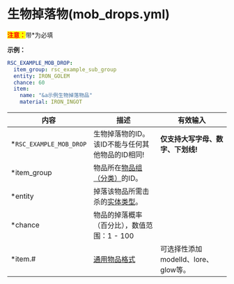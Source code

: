 # 生物掉落物(mob_drops.yml)

<mark style="color:red;">**注意：**</mark>带\*为必填

**示例：**

```yaml
RSC_EXAMPLE_MOB_DROP:
  item_group: rsc_example_sub_group
  entity: IRON_GOLEM
  chance: 60
  item:
    name: "&a示例生物掉落物品"
    material: IRON_INGOT
```

| 内容 | 描述 | 有效输入 |
| --- | ----------- | ----------------- |
| \*`RSC_EXAMPLE_MOB_DROP` | 生物掉落物的ID。<br>该ID不能与任何其他物品的ID相同! | **仅支持大写字母、数字、下划线!** |
| \*item_group | 物品所在[物品组（分类）](file/groups.md)的ID。 |
| \*entity | 掉落该物品所需击杀的[实体类型](https://hub.spigotmc.org/javadocs/spigot/org/bukkit/entity/EntityType.html)。 |
| \*chance | 物品的掉落概率（百分比），数值范围：1 - 100  |
| \*item.# | [通用物品格式](format/universal-item-format.md)| 可选择性添加modelId、lore、glow等。 |
